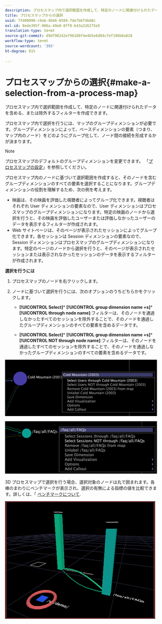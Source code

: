 ```yaml
---
description: プロセスマップ内で選択範囲を作成して、特定のノードに関連付けられたデータを含める、または除外するフィルターを作成できます。
title: プロセスマップからの選択
uuid: 7fd00090-c9ab-4bb6-8584-7de7b6f4b68c
exl-id: 8ede395f-906a-49e0-8ff8-b43a326275e5
translation-type: tm+mt
source-git-commit: d9df90242ef96188f4e4b5e6d04cfef196b0a628
workflow-type: tm+mt
source-wordcount: '393'
ht-degree: 81%

---
```


# プロセスマップからの選択{#make-a-selection-from-a-process-map}

プロセスマップ内で選択範囲を作成して、特定のノードに関連付けられたデータを含める、または除外するフィルターを作成できます。

プロセスマップ内で選択を行うには、マップのグループディメンションが必要です。グループディメンションによって、ベースディメンションの要素（つまり、マップ内のノード）をどのようにグループ化して、ノード間の接続を形成するかが決まります。

>[!NOTE]
>
>プロセスマップのデフォルトのグループディメンションを変更できます。 「[プロセスマップの設定](../../../../home/c-get-started/c-intf-anlys-ftrs/t-config-proc-maps.md#task-4a95730b18a14bc790a77c013832b2d6)」を参照してください。

プロセスマップ内のノードに基づいて選択範囲を作成すると、そのノードを含むグループディメンションのすべての要素を選択することになります。グループディメンションの役割を理解するため、次の例を考えます。

* 映画は、その映画を評価した視聴者によってグループ化できます。視聴者はそれぞれ User ディメンションの要素なので、User ディメンションはプロセスマップのグループディメンションになります。特定の映画のノードから選択を行うと、その映画を評価したユーザーまたは評価しなかったユーザーのデータを表示するフィルターが作成されます。
* Web サイトページは、そのページが表示されたセッションによってグループ化できます。各セッションは Session ディメンションの要素なので、Session ディメンションはプロセスマップのグループディメンションになります。特定のページのノードから選択を行うと、そのページが表示されたセッションまたは表示されなかったセッションのデータを表示するフィルターが作成されます。

**選択を行うには**

1. プロセスマップのノードを右クリックします。
1. ノードに基づいて選択を行うには、次のオプションのうちどちらかをクリックします。

   * **[!UICONTROL Select]***  **[!UICONTROL group dimension name +s]***  **[!UICONTROL through node name]**:フィルターは、そのノードを通過しなかったすべてのセッションを除外することで、そのノードを通過したグループディメンションのすべての要素を含めるデータです。

   * **[!UICONTROL Select]***  **[!UICONTROL group dimension name +s]***  **[!UICONTROL NOT through node name]**:フィルターは、そのノードを通過したすべてのセッションを除外することで、そのノードを通過しなかったグループディメンションのすべての要素を含めるデータです。

![](assets/vis_2DProcessMap_Selections_Movie.png)

![](assets/vis_2DProcessMap_Selections_Page.png)

3D プロセスマップで選択を行う場合、選択対象のノードは丸で囲まれます。各棒のまわりにベンチマークが表示され、選択の有無による指標の値を比較できます。詳しくは、「 [ベンチマークについて](../../../../home/c-get-started/c-vis/c-ustd-benchmks.md#concept-c7b0f4102e92458096f8c4765cbe2914).

![](assets/vis_3DProcessMap_Selection.png)
